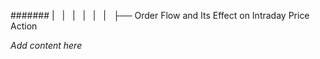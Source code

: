 ####### |   |   |   |   |   |   ├── Order Flow and Its Effect on Intraday Price Action

*Add content here*